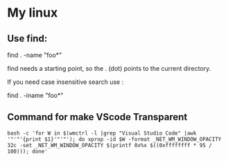 # My linux



## Use find:

find . -name "foo*"

find needs a starting point, so the . (dot) points to the current directory.

If you need case insensitive search use :

find . -iname "foo*"

## Command for make VScode Transparent
``` bash -c 'for W in $(wmctrl -l |grep "Visual Studio Code" |awk '"'"'{print $1}'"'"'); do xprop -id $W -format _NET_WM_WINDOW_OPACITY 32c -set _NET_WM_WINDOW_OPACITY $(printf 0x%x $((0xffffffff * 95 / 100))); done' ```

